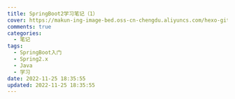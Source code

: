 ```yaml
---
title: SpringBoot2学习笔记（1）
cover: https://makun-ing-image-bed.oss-cn-chengdu.aliyuncs.com/hexo-gitee-blog/article/_post/notes/springboot2-1/cover.png
comments: true
categories:
  - 笔记
tags:
  - SpringBoot入门
  - Spring2.x
  - Java
  - 学习
date: 2022-11-25 18:35:55
updated: 2022-11-25 18:35:55
---
```


